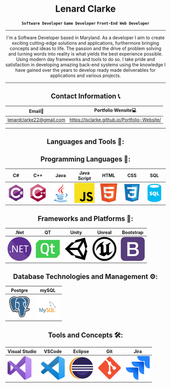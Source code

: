 # <h1 align="center">Lenard Clarke</h1>
<p align="center" dir="auto"><strong><code>Software Developer</code></strong> <strong><code>Game Developer</code></strong> <strong><code>Front-End Web Developer</code></strong></p>
<hr></hr>

<p align="center" dir="auto">I'm a Software Developer based in Maryland. As a developer I aim to create exciting cutting-edge solutions and applications, furthermore bringing concepts and ideas to life. The passion and the drive of problem solving and turning words into reality is what yields the best experience possible. Using modern day frameworks and tools to do so. I take pride and satisfaction in developing amazing back-end systems using the knowledge I have gained over the years to develop ready made deliverables for applications and various projects.</p>

<hr></hr>

<h2 align="center" dir="auto"> Contact Information 📞</h2>

<div align="center">
  
| Email📨 | Portfolio Wensite💻 |
| --- | --- |
| lenardclarke22@gmail.com | https://lsclarke.github.io/Portfolio-Website/ |

</div>

<div align="center">
<hr></hr>

<h2 align="center" dir="auto">Languages and Tools 🧰:</h2>

<h2 dir="auto">Programming Languages 🔧:</h2>  

| C# | C++ | Java | Java Script | HTML | CSS | SQL |
| --- | --- | ---- | --- | --- | --- | --- |
| <img src="https://github.com/lsclarke/lsclarke/blob/main/img/csharp.svg" width="75"> | <img src="https://github.com/lsclarke/lsclarke/blob/main/img/cpp.svg" width="75"> | <img src="https://github.com/lsclarke/lsclarke/blob/main/img/java.svg" width="75"> | <img src="https://github.com/lsclarke/lsclarke/blob/main/img/javascript.svg" width="75"> | <img src="https://github.com/lsclarke/lsclarke/blob/main/img/html.svg" width="75"> | <img src="https://github.com/lsclarke/lsclarke/blob/main/img/css.svg" width="75"> | <img src="https://github.com/lsclarke/lsclarke/blob/main/img/sql.svg" width="75"> |

<h2 dir="auto">Frameworks and Platforms 🔩:</h2>  

| .Net | QT | Unity | Unreal | Bootstrap |
| --- | --- | ---- | --- | --- |
| <img src="https://github.com/lsclarke/lsclarke/blob/main/img/dotnet.svg" width="75"> | <img src="https://github.com/lsclarke/lsclarke/blob/main/img/qt.svg" width="75"> | <img src="https://github.com/lsclarke/lsclarke/blob/main/img/unity.svg" width="75"> | <img src="https://github.com/lsclarke/lsclarke/blob/main/img/unrealengine.svg" width="75"> | <img src="https://github.com/lsclarke/lsclarke/blob/main/img/bootstrap.svg" width="75"> |

<h2 dir="auto">Database Technologies and Management ⚙️:</h2>
  
| Postgre | mySQL |
| --- | --- |
| <img src="https://github.com/lsclarke/lsclarke/blob/main/img/pgsql.svg" width="75"> | <img src="https://github.com/lsclarke/lsclarke/blob/main/img/mysql.svg" width="75"> | 

<h2 dir="auto">Tools and Concepts 🛠️:</h2>
  
| Visual Studio | VSCode | Eclipse | Git | Jira |
| --- | --- | --- | --- | --- |
| <img src="https://github.com/lsclarke/lsclarke/blob/main/img/visual-studio.svg" width="75"> | <img src="https://github.com/lsclarke/lsclarke/blob/main/img/vscode.svg" width="75"> |  <img src="https://github.com/lsclarke/lsclarke/blob/main/img/eclipse.svg" width="75"> | <img src="https://github.com/lsclarke/lsclarke/blob/main/img/git.svg" width="75"> | <img src="https://github.com/lsclarke/lsclarke/blob/main/img/jira.svg" width="75"> | 
</div>
